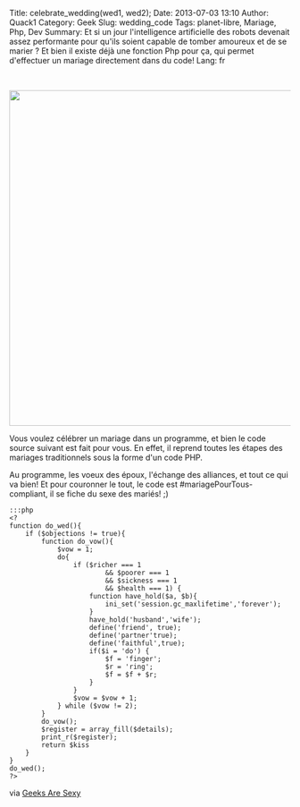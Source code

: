 Title: celebrate_wedding(wed1, wed2);
Date: 2013-07-03 13:10
Author: Quack1
Category: Geek
Slug: wedding_code
Tags: planet-libre, Mariage, Php, Dev
Summary: Et si un jour l'intelligence artificielle des robots devenait assez performante pour qu'ils soient capable de tomber amoureux et de se marier ? Et bien il existe déjà une fonction Php pour ça, qui permet d'effectuer un mariage directement dans du code!
Lang: fr

&nbsp;
<div align=center><a href="static/upload/"><img src="static/upload/" width="600" align=center /></a></div>

Vous voulez célébrer un mariage dans un programme, et bien le code source suivant est fait pour vous. En effet, il reprend toutes les étapes des mariages traditionnels sous la forme d'un code PHP.

Au programme, les voeux des époux, l'échange des alliances, et tout ce qui va bien! Et pour couronner le tout, le code est \#mariagePourTous-compliant, il se fiche du sexe des mariés! ;)

	:::php
	<?
	function do_wed(){
		if ($objections != true){
			function do_vow(){
				$vow = 1;
				do{
					if ($richer === 1
							&& $poorer === 1
							&& $sickness === 1
							&& $health === 1) {
						function have_hold($a, $b){
							ini_set('session.gc_maxlifetime','forever');
						}
						have_hold('husband','wife');
						define('friend', true);
						define('partner'true);
						define('faithful',true);
						if($i = 'do') {
							$f = 'finger';
							$r = 'ring';
							$f = $f + $r;
						}
					}
					$vow = $vow + 1;
				} while ($vow != 2);
			}
			do_vow();
			$register = array_fill($details);
			print_r($register);
			return $kiss
		}
	}
	do_wed();
	?>

via [Geeks Are Sexy](http://www.geeksaresexy.net/2013/07/01/the-nerd-wedding-code-pic)